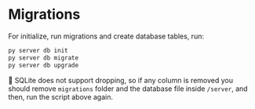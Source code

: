 

# Migrations

For initialize, run migrations and create database tables, run:

```sh
py server db init
py server db migrate
py server db upgrade
```

🚧 SQLite does not support dropping, so if any column is removed you should remove `migrations` 
folder and the database file inside `/server`, and then, run the script above again.